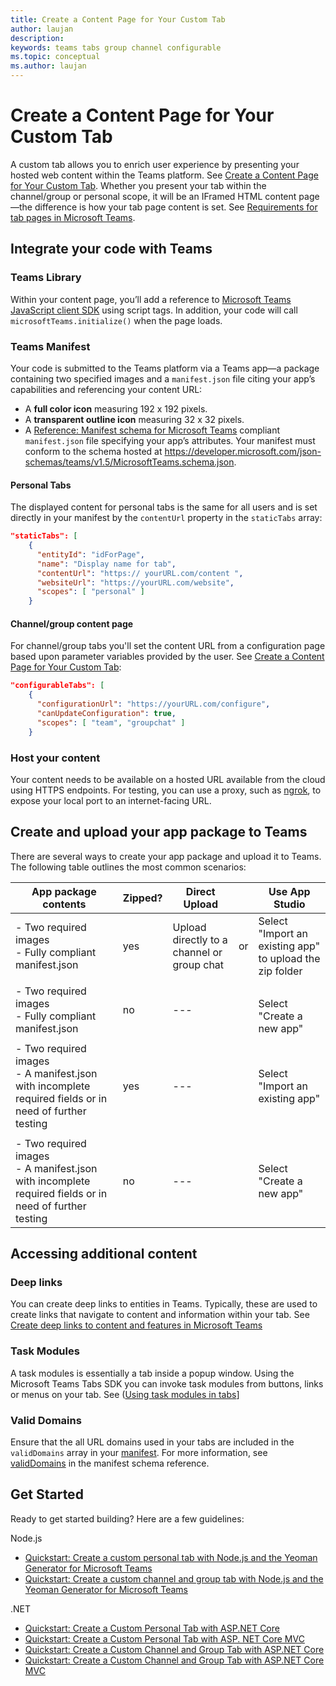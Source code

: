 ```yaml
---
title: Create a Content Page for Your Custom Tab
author: laujan
description: 
keywords: teams tabs group channel configurable 
ms.topic: conceptual
ms.author: laujan
---
```

# Create a Content Page for Your Custom Tab

A custom tab allows you to enrich user experience by presenting your hosted web content within the Teams platform. See [Create a Content Page for Your Custom Tab](foo.md). Whether you present your tab within the channel/group or personal scope, it will be an IFramed HTML content page—the difference is how your tab page content is set. See [Requirements for tab pages in Microsoft Teams](foo.md).

## Integrate your code with Teams

### Teams Library

Within your content page, you’ll add a reference to [Microsoft Teams JavaScript client SDK](/javascript/api/overview/msteams-client) using script tags. In addition, your code will call `microsoftTeams.initialize()` when the page loads.

### Teams Manifest

Your code is submitted to the Teams platform via a Teams app—a package containing two specified images and a `manifest.json` file citing your app’s capabilities and referencing your content URL:

- A **full color icon** measuring 192 x 192 pixels.
- A **transparent outline icon** measuring 32 x 32 pixels.
- A [Reference: Manifest schema for Microsoft Teams](foo.md) compliant `manifest.json` file specifying your app’s attributes. Your manifest must conform to the schema hosted at <https://developer.microsoft.com/json-schemas/teams/v1.5/MicrosoftTeams.schema.json>.

#### Personal Tabs

The displayed content for personal tabs is the same for all users and is set directly in your manifest by the `contentUrl` property in the `staticTabs` array:

```json
"staticTabs": [
    {
      "entityId": "idForPage",
      "name": "Display name for tab",
      "contentUrl": "https:// yourURL.com/content ",
      "websiteUrl": "https://yourURL.com/website",
      "scopes": [ "personal" ]
    }
```

#### Channel/group content page

For channel/group tabs you'll set the content URL from a configuration page based upon parameter variables provided by the user. See [Create a Content Page for Your Custom Tab](foo.md):

```json
"configurableTabs": [
    {
      "configurationUrl": "https://yourURL.com/configure",
      "canUpdateConfiguration": true,
      "scopes": [ "team", "groupchat" ]
    }
```

### Host your content

Your content needs to be available on a hosted URL available from the cloud using HTTPS endpoints. For testing, you can use a proxy, such as [ngrok](https://ngrok.com/), to expose your local port to an internet-facing URL.

## Create and upload your app package to Teams

There are several ways to create your app package and upload it to Teams. The following table outlines the most common scenarios:

|App package contents| Zipped?       | Direct Upload||Use App Studio|
| ---------------| :-----------------|-----------|---|-------------- |
|- Two required images<br>- Fully compliant manifest.json<br>|yes |Upload directly to a channel or group chat<br>|or<br>|Select "Import an existing app" to upload the zip folder<br>|
| | |
|- Two required images<br>- Fully compliant manifest.json<br>|no|---||<br> Select "Create a new app"<br>|
|||
|- Two required images<br>- A manifest.json with incomplete required fields or in need of further testing<br>|yes|---||Select "Import an existing app"<br>|
|||
|- Two required images<br> - A manifest.json with incomplete required fields or in need of further testing<br>|no|---||Select "Create a new app"<br>|

## Accessing additional content

### Deep links

You can create deep links to entities in Teams. Typically, these are used to create links that navigate to content and information within your tab. See [Create deep links to content and features in Microsoft Teams](foo.md)

### Task Modules

A task modules is essentially a tab inside a popup window.
Using the Microsoft Teams Tabs SDK you can invoke task modules from buttons, links or menus on your tab. See ([Using task modules in tabs](foo.md)]

### Valid Domains

Ensure that the all URL domains used in your tabs are included in the `validDomains` array in your [manifest](~/concepts/apps/apps-package). For more information, see [validDomains](~/resources/schema/manifest-schema#validdomains) in the manifest schema reference.

## Get Started

Ready to get started building? Here are a few guidelines:

Node.js

- [Quickstart: Create a custom personal tab with Node.js and the Yeoman Generator for Microsoft Teams](foo.md)
- [Quickstart: Create a custom channel and group tab with Node.js and the Yeoman Generator for Microsoft Teams](foo.md)

.NET

- [Quickstart: Create a Custom Personal Tab with ASP.NET Core](foo.md)
- [Quickstart: Create a Custom Personal Tab with ASP. NET Core MVC](foo.md)
- [Quickstart: Create a Custom Channel and Group Tab with ASP.NET Core](foo.md)
- [Quickstart: Create a Custom Channel and Group Tab with ASP.NET Core MVC](foo.md)
